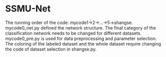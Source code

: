 # SSMU-Net
The running order of the code: mycode1->2->...->5->shangse.
mycode0_net.py defined the network structure. The final category of the classification network needs to be changed for different datasets.
mycode0_pre.py is used for data preprocessing and parameter selection.
The coloring of the labeled dataset and the whole dataset require changing the code of dataset selection in shangse.py.
